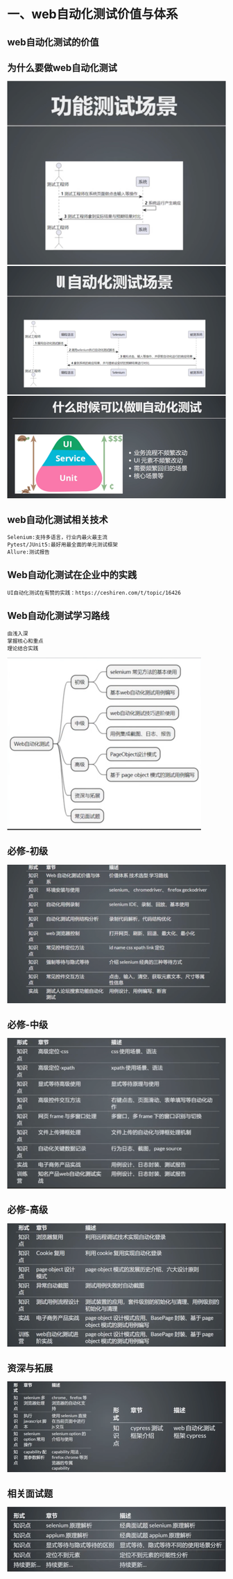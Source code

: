 # 一、web自动化测试价值与体系

## web自动化测试的价值

## 为什么要做web自动化测试
![img.png](img.png)
![img_1.png](img_1.png)
![img_2.png](img_2.png)

## web自动化测试相关技术
    Selenium:支持多语言，行业内最火最主流
    Pytest/JUnit5:最好用最全面的单元测试框架
    Allure:测试报告

## Web自动化测试在企业中的实践
    UI自动化测试在有赞的实践：https://ceshiren.com/t/topic/16426

## Web自动化测试学习路线
    由浅入深
    掌握核心和重点
    理论结合实践
![img_3.png](img_3.png)

## 必修-初级
![img_4.png](img_4.png)

## 必修-中级
![img_5.png](img_5.png)

## 必修-高级

![img_6.png](img_6.png)

## 资深与拓展

![img_7.png](img_7.png)

## 相关面试题

![img_8.png](img_8.png)
